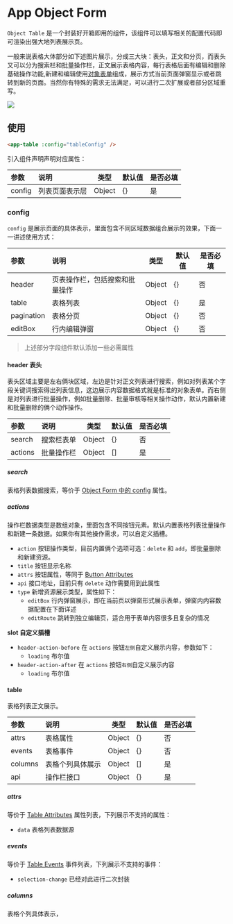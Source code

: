 # App Object Form

`Object Table` 是一个封装好开箱即用的组件，该组件可以填写相关的配置代码即可渲染出强大地列表展示页。

一般来说表格大体部分如下述图片展示，分成三大块：表头，正文和分页，而表头又可以分为搜索栏和批量操作栏，正文展示表格内容，每行表格后面有编辑和删除基础操作功能,新建和编辑使用[对象表单](./App%20Object%20Form.md)组成，展示方式当前页面弹窗显示或者跳转到新的页面。当然你有特殊的需求无法满足，可以进行二次扩展或者部分区域重写。

![](https://github.com/JaxsonWang/Vue3-Admin-Plus/raw/master/docs/images/image-1.png)

## 使用

```html
<app-table :config="tableConfig" />
```

引入组件声明声明对应属性：

| 参数    | 说明       | 类型   | 默认值 | 是否必填 |
| :------ | :--------- | ------ | ------ | -------- |
| config  | 列表页面表示层 | Object | {}     | 是       |

### config

`config` 是展示页面的具体表示，里面包含不同区域数据组合展示的效果，下面一一讲述使用方式：

| 参数      | 说明                             | 类型   | 默认值 | 是否必填 |
| :-------- | :------------------------------- | ------ | ------ | -------- |
| header    | 页表操作栏，包括搜索和批量操作 | Object | {}     | 否       |
| table     | 表格列表                   | Object  | {}     | 是       |
| pagination| 表格分页                   | Object  | {}     | 否       |
| editBox   | 行内编辑弹窗                | Object  | {}     | 否       |

> 上述部分字段组件默认添加一些必需属性

#### header 表头

表头区域主要是左右俩块区域，左边是针对正文列表进行搜索，例如对列表某个字段关键词搜索得出列表信息，这边展示内容数据格式就是标准的对象表单。而右侧是对列表进行批量操作，例如批量删除、批量审核等相关操作动作，默认内置新建和批量删除的俩个动作操作。

| 参数      | 说明                             | 类型   | 默认值 | 是否必填 |
| :-------- | :------------------------------- | ------ | ------ | -------- |
| search    | 搜索栏表单 | Object | {}     | 否       |
| actions   | 批量操作栏 | Object  | []     | 是       |

##### search

表格列表数据搜索，等价于 [Object Form 中的 config](https://github.com/JaxsonWang/Vue3-Admin-Plus/blob/master/docs/App%20Object%20Form.md#config) 属性。

##### actions

操作栏数据类型是数组对象，里面包含不同按钮元素。默认内置表格列表批量操作和新建一条数据。如果你有其他操作需求，可以自定义插槽。

- `action` 按钮操作类型，目前内置俩个选项可选：`delete` 和 `add`，即批量删除和新建资源。
- `title` 按钮显示名称
- `attrs` 按钮属性，等同于 [Button Attributes](https://element-plus.org/#/zh-CN/component/button#attributes)
- `api` 接口地址，目前只有 `delete` 动作需要用到此属性
- `type` 新增资源展示类型，属性如下：
  - `editBox` 行内弹窗展示，即在当前页以弹窗形式展示表单，弹窗内内容数据配置在下面详述
  - `editRoute` 跳转到独立编辑页，适合用于表单内容很多且复杂的情况
  

**slot 自定义插槽**

- `header-action-before` 在 `actions` 按钮`左侧`自定义展示内容，参数如下：
  - `loading` 布尔值
- `header-action-after` 在 `actions` 按钮`右侧`自定义展示内容
  - `loading` 布尔值
  
#### table

表格列表正文展示。

| 参数      | 说明                             | 类型   | 默认值 | 是否必填 |
| :-------- | :------------------------------- | ------ | ------ | -------- |
| attrs    | 表格属性 | Object | {}     | 否       |
| events    | 表格事件 | Object | {}     | 否       |
| columns   | 表格个列具体展示 | Object  | []     | 是       |
| api   | 操作栏接口 | Object  | {}     | 是       |

##### attrs

等价于 [Table Attributes](https://element-plus.org/#/zh-CN/component/table#table-attributes) 属性列表，下列展示不支持的属性：

- `data` 表格列表数据源

##### events

等价于 [Table Events](https://element-plus.org/#/zh-CN/component/table#table-events) 事件列表，下列展示不支持的事件：

- `selection-change` 已经对此进行二次封装

##### columns

表格个列具体表示，